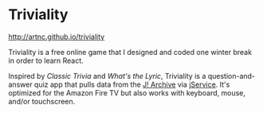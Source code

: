 # Triviality
http://artnc.github.io/triviality

Triviality is a free online game that I designed and coded one winter break in order to learn React.

Inspired by *Classic Trivia* and *What's the Lyric*, Triviality is a question-and-answer quiz app that pulls data from the [J! Archive](http://j-archive.com/) via [jService](http://jservice.io/). It's optimized for the Amazon Fire TV but also works with keyboard, mouse, and/or touchscreen.
